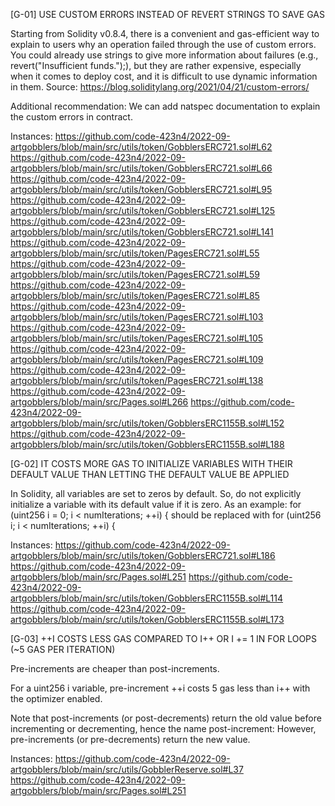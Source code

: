  [G-01] USE CUSTOM ERRORS INSTEAD OF REVERT STRINGS TO SAVE GAS

Starting from Solidity v0.8.4, there is a convenient and gas-efficient way to explain to users why an operation failed through the use of custom errors. You could already use strings to give more information about failures (e.g., revert("Insufficient funds.");), but they are rather expensive, especially when it comes to deploy cost, and it is difficult to use dynamic information in them.
Source: https://blog.soliditylang.org/2021/04/21/custom-errors/

Additional recommendation:
We can add natspec documentation to explain the custom errors in contract.

Instances:
https://github.com/code-423n4/2022-09-artgobblers/blob/main/src/utils/token/GobblersERC721.sol#L62
https://github.com/code-423n4/2022-09-artgobblers/blob/main/src/utils/token/GobblersERC721.sol#L66
https://github.com/code-423n4/2022-09-artgobblers/blob/main/src/utils/token/GobblersERC721.sol#L95
https://github.com/code-423n4/2022-09-artgobblers/blob/main/src/utils/token/GobblersERC721.sol#L125
https://github.com/code-423n4/2022-09-artgobblers/blob/main/src/utils/token/GobblersERC721.sol#L141
https://github.com/code-423n4/2022-09-artgobblers/blob/main/src/utils/token/PagesERC721.sol#L55
https://github.com/code-423n4/2022-09-artgobblers/blob/main/src/utils/token/PagesERC721.sol#L59
https://github.com/code-423n4/2022-09-artgobblers/blob/main/src/utils/token/PagesERC721.sol#L85
https://github.com/code-423n4/2022-09-artgobblers/blob/main/src/utils/token/PagesERC721.sol#L103
https://github.com/code-423n4/2022-09-artgobblers/blob/main/src/utils/token/PagesERC721.sol#L105
https://github.com/code-423n4/2022-09-artgobblers/blob/main/src/utils/token/PagesERC721.sol#L109
https://github.com/code-423n4/2022-09-artgobblers/blob/main/src/utils/token/PagesERC721.sol#L138
https://github.com/code-423n4/2022-09-artgobblers/blob/main/src/Pages.sol#L266
https://github.com/code-423n4/2022-09-artgobblers/blob/main/src/utils/token/GobblersERC1155B.sol#L152
https://github.com/code-423n4/2022-09-artgobblers/blob/main/src/utils/token/GobblersERC1155B.sol#L188

[G-02] IT COSTS MORE GAS TO INITIALIZE VARIABLES WITH THEIR DEFAULT VALUE THAN LETTING THE DEFAULT VALUE BE APPLIED

In Solidity, all variables are set to zeros by default. So, do not explicitly initialize a variable with its default value if it is zero.
As an example: for (uint256 i = 0; i < numIterations; ++i) { should be replaced with for (uint256 i; i < numIterations; ++i) {

Instances:
https://github.com/code-423n4/2022-09-artgobblers/blob/main/src/utils/token/GobblersERC721.sol#L186
https://github.com/code-423n4/2022-09-artgobblers/blob/main/src/Pages.sol#L251
https://github.com/code-423n4/2022-09-artgobblers/blob/main/src/utils/token/GobblersERC1155B.sol#L114
https://github.com/code-423n4/2022-09-artgobblers/blob/main/src/utils/token/GobblersERC1155B.sol#L173

[G-03] ++I COSTS LESS GAS COMPARED TO I++ OR I += 1 IN FOR LOOPS (~5 GAS PER ITERATION)

Pre-increments are cheaper than post-increments.

For a uint256 i variable, pre-increment ++i costs 5 gas  less than i++ with the optimizer enabled.

Note that post-increments (or post-decrements) return the old value before incrementing or decrementing, hence the name post-increment:
However, pre-increments (or pre-decrements) return the new value.

Instances:
https://github.com/code-423n4/2022-09-artgobblers/blob/main/src/utils/GobblerReserve.sol#L37
https://github.com/code-423n4/2022-09-artgobblers/blob/main/src/Pages.sol#L251